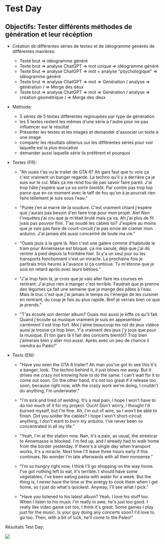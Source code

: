 # Test Day

## Objectifs: Tester différents méthodes de génération et leur récéption

- Création de différentes séries de textes et de idéogramme générés de différentes manières:
    - Texte brut => idéogramme généré
    - Texte brut => analyse ChatGPT => mot unique => idéogramme généré
    - Texte brut => analyse ChatGPT => mot + analyse "psychologique" => idéogramme généré
    - Texte brut => analyse ChatGPT => mot => Génération / analyse => génération / => Merge des deux
    - Texte brut => analyse ChatGPT => mot => Génération / analyse => création géométrique / => Merge des deux

- Méthode: 
    - 5 séries de 5 textes différentes regroupées par type de génération
    - les 5 textes restent les mêmes d'une série à l'autre pour ne pas influencer sur le résultat
    - Présenter les textes et les images et demander d'associer un texte à une image
    - comparer les résultats obtenus sur les différentes séries pour voir laquelle est la plus évocative
    - demander aussi laquelle série ils préférent et pourquoi
    

- Textes (FR): 

    - "Ah ouais t'as vu le trailer de GTA 6? Ah gars faut que tu vois ça c'est vraiment un banger regarde. La techno qu'il y a derrière ça je suis sur le cul. Mais ça me rend fou de pas savoir faire pareil. J'ai trop hâte j'espère que ça va sortir bientôt. Par contre pas trop top parce que en ce moment avec le taff de fou qu'on à je pourrait rien faire tellement je suis sous l'eau."

    - "Purée j'en ai marre de la soudure. C'est vraiment chiant j'espère que j'aurais pas besoin d'en faire trop pour mon projet. Aïe! Non t'inquètes j'ai cru que je m'était brulé mais ça va. Ah j'ai plus de fil jvais pas pouvoir finir. T'as soudé les câbles toi? J'espère au moins que je vais pas faire de court-circuit j'ai pas envie de cramer mon arduino. J'ai jamais été aussi concentré de toute ma vie."

    - "Ouais jsuis à la gare là. Nan c'est une galère comme d'habitude le tram pour Annemasse est bloqué. ça me saoule, déjà que j'ai dû rentrer à pied depuis la frontière hier. Si y'a un seul jour ou les transports fonctionnent c'est un miracle. La prochaine fois je partirais trois heures à l'avance si ça continue. Tu m'étonne que je sois en retard après avec leurs bêtises." 

    - "J'ai trop faim là, je crois que je vais aller faire les courses en rentrant. J'ai plus rien à manger c'est terrible. Faudrait que je prenne des légumes ça fait une semaine que je mange des pâtes à l'eau. Mais le truc c'est que j'ai jamais le temps ou l'énergie de les cuisiner en rentrant, du coup je fais au plus rapide. Bref je verrais bien ce que je prends."

    - "T'as écouté son dernier album? Ouais moi aussi je kiffe ce qu'il fait. Quand j'écoute sa musique vraiment je suis en appesenteur carrément il est trop fort. Moi j'aime beaucoup les ost de jeux vidéos aussi je trouve ça trop bien. Y'a vraiment des jeux j'y joue que pour la musique. Et ton gars là il fait des concerts bientôt? Trop bien j'aimerais bien y aller moi aussi. Après avec un peu de chance il viendra au Paléo!" 


- Texts (EN): 

    - "Have you seen the GTA 6 trailer? Ah man you've got to see this it's a banger, look. The techno behind it, it just blows me away. But it drives me crazy not knowing how to do the same. I can't wait for it to come out soon. On the other hand, it's not too great if it release too soon, because right now, with the crazy work we're doing, I couldn't do anything, I'm underwater."

    - "I'm sick and tired of welding. It's a real pain, I hope I won't have to do too much of it for my project. Ouch! Don't worry, I thought I'd burned myself, but I'm fine. Ah, I'm out of wire, so I won't be able to finish. Did you solder the cables? I hope I won't short-circuit anything, I don't want to burn my arduino. I've never been so concentrated in all my life."

    - "Yeah, I'm at the station now. Nah, it's a pain, as usual, the streetcar to Annemasse is blocked. I'm fed up, and I already had to walk home from the border yesterday. If there's a single day when transport works, it's a miracle. Next time I'll leave three hours early if this continues. No wonder I'm late afterwards with all their nonsense." 

    - "I'm so hungry right now, I think I'll go shopping on the way home. I've got nothing left to eat, it's terrible. I should have some vegetables, I've been eating pasta with water for a week. But the thing is, I never have the time or the energy to cook them when I get home, so I just do what's quickest. Anyway, I'll see what I pick."

    - "Have you listened to his latest album? Yeah, I love his stuff too. When I listen to his music I'm really in awe, he's just too good. I really like video game ost too, I think it's great. Some games I play just for the music. Is your guy doing any concerts soon? I'd love to go too. Then, with a bit of luck, he'll come to the Paleo!" 




Résultats Test Day: 

    
![]("head-md-future-of-drawing/presentations/2023_12_14/Résulats/Tableau1_0.png")



